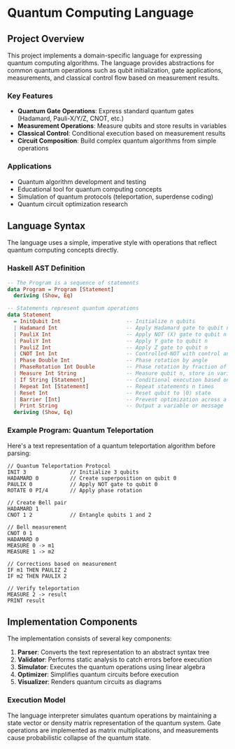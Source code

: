 # Quantum Computing Language

## Project Overview

This project implements a domain-specific language for expressing quantum computing algorithms. The language provides abstractions for common quantum operations such as qubit initialization, gate applications, measurements, and classical control flow based on measurement results.

### Key Features

- **Quantum Gate Operations**: Express standard quantum gates (Hadamard, Pauli-X/Y/Z, CNOT, etc.)
- **Measurement Operations**: Measure qubits and store results in variables
- **Classical Control**: Conditional execution based on measurement results
- **Circuit Composition**: Build complex quantum algorithms from simple operations

### Applications

- Quantum algorithm development and testing
- Educational tool for quantum computing concepts
- Simulation of quantum protocols (teleportation, superdense coding)
- Quantum circuit optimization research

## Language Syntax

The language uses a simple, imperative style with operations that reflect quantum computing concepts directly.

### Haskell AST Definition

```haskell
-- The Program is a sequence of statements
data Program = Program [Statement]
  deriving (Show, Eq)

-- Statements represent quantum operations
data Statement
  = InitQubit Int                     -- Initialize n qubits
  | Hadamard Int                      -- Apply Hadamard gate to qubit n
  | PauliX Int                        -- Apply NOT (X) gate to qubit n 
  | PauliY Int                        -- Apply Y gate to qubit n
  | PauliZ Int                        -- Apply Z gate to qubit n
  | CNOT Int Int                      -- Controlled-NOT with control and target qubits
  | Phase Double Int                  -- Phase rotation by angle
  | PhaseRotation Int Double          -- Phase rotation by fraction of π
  | Measure Int String                -- Measure qubit n, store in variable
  | If String [Statement]             -- Conditional execution based on measurement
  | Repeat Int [Statement]            -- Repeat statements n times
  | Reset Int                         -- Reset qubit to |0⟩ state
  | Barrier [Int]                     -- Prevent optimization across a set of qubits
  | Print String                      -- Output a variable or message
  deriving (Show, Eq)
```

### Example Program: Quantum Teleportation

Here's a text representation of a quantum teleportation algorithm before parsing:

```
// Quantum Teleportation Protocol
INIT 3              // Initialize 3 qubits
HADAMARD 0          // Create superposition on qubit 0
PAULIX 0            // Apply NOT gate to qubit 0
ROTATE 0 PI/4       // Apply phase rotation

// Create Bell pair
HADAMARD 1
CNOT 1 2            // Entangle qubits 1 and 2

// Bell measurement
CNOT 0 1
HADAMARD 0
MEASURE 0 -> m1
MEASURE 1 -> m2

// Corrections based on measurement
IF m1 THEN PAULIZ 2
IF m2 THEN PAULIX 2

// Verify teleportation
MEASURE 2 -> result
PRINT result
```

## Implementation Components

The implementation consists of several key components:

1. **Parser**: Converts the text representation to an abstract syntax tree
2. **Validator**: Performs static analysis to catch errors before execution
3. **Simulator**: Executes the quantum operations using linear algebra
4. **Optimizer**: Simplifies quantum circuits before execution
5. **Visualizer**: Renders quantum circuits as diagrams

### Execution Model

The language interpreter simulates quantum operations by maintaining a state vector or density matrix representation of the quantum system. Gate operations are implemented as matrix multiplications, and measurements cause probabilistic collapse of the quantum state.
